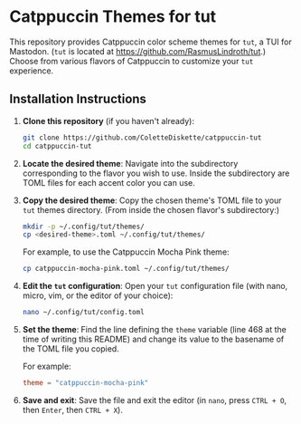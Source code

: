 # Catppuccin Themes for tut

This repository provides Catppuccin color scheme themes for `tut`, a TUI for Mastodon. (`tut` is located at https://github.com/RasmusLindroth/tut.) Choose from various flavors of Catppuccin to customize your `tut` experience.

## Installation Instructions

1. **Clone this repository** (if you haven't already):
    ```sh
    git clone https://github.com/ColetteDiskette/catppuccin-tut
    cd catppuccin-tut
    ```

2. **Locate the desired theme**:
    Navigate into the subdirectory corresponding to the flavor you wish to use. Inside the subdirectory are TOML files for each accent color you can use.

2. **Copy the desired theme**:
    Copy the chosen theme's TOML file to your `tut` themes directory. (From inside the chosen flavor's subdirectory:)
    ```sh
    mkdir -p ~/.config/tut/themes/
    cp <desired-theme>.toml ~/.config/tut/themes/
    ```

    For example, to use the Catppuccin Mocha Pink theme:
    ```sh
    cp catppuccin-mocha-pink.toml ~/.config/tut/themes/
    ```

3. **Edit the `tut` configuration**:
    Open your `tut` configuration file (with nano, micro, vim, or the editor of your choice):
    ```sh
    nano ~/.config/tut/config.toml
    ```

4. **Set the theme**:
    Find the line defining the `theme` variable (line 468 at the time of writing this README) and change its value to the basename of the TOML file you copied.

    For example:
    ```toml
    theme = "catppuccin-mocha-pink"
    ```

5. **Save and exit**:
    Save the file and exit the editor (in `nano`, press `CTRL + O`, then `Enter`, then `CTRL + X`).
